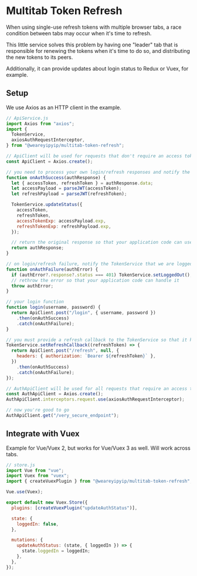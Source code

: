 # Multitab Token Refresh

When using single-use refresh tokens with multiple browser tabs,
a race condition between tabs may occur when it's time to refresh.

This little service solves this problem by having one "leader" tab that
is responsible for renewing the tokens when it's time to do so,
and distributing the new tokens to its peers.

Additionally, it can provide updates about login status to Redux or Vuex, for example.

## Setup

We use Axios as an HTTP client in the example.

```javascript
// ApiService.js
import Axios from "axios";
import {
  TokenService,
  axiosAuthRequestInterceptor,
} from "@weareyipyip/multitab-token-refresh";

// ApiClient will be used for requests that don't require an access token
const ApiClient = Axios.create();

// you need to process your own login/refresh responses and notify the TokenService about the new tokens
function onAuthSuccess(authResponse) {
  let { accessToken, refreshToken } = authResponse.data;
  let accessPayload = parseJWT(accessToken);
  let refreshPayload = parseJWT(refreshToken);

  TokenService.updateStatus({
    accessToken,
    refreshToken,
    accessTokenExp: accessPayload.exp,
    refreshTokenExp: refreshPayload.exp,
  });

  // return the original response so that your application code can use it
  return authResponse;
}

// on login/refresh failure, notify the TokenService that we are logged out
function onAuthFailure(authError) {
  if (authError?.response?.status === 401) TokenService.setLoggedOut();
  // rethrow the error so that your application code can handle it
  throw authError;
}

// your login function
function login(username, password) {
  return ApiClient.post("/login", { username, password })
    .then(onAuthSuccess)
    .catch(onAuthFailure);
}

// you must provide a refresh callback to the TokenService so that it knows how to refresh your tokens
TokenService.setRefreshCallback((refreshToken) => {
  return ApiClient.post("/refresh", null, {
    headers: { authorization: `Bearer ${refreshToken}` },
  })
    .then(onAuthSuccess)
    .catch(onAuthFailure);
});

// AuthApiClient will be used for all requests that require an access token
const AuthApiClient = Axios.create();
AuthApiClient.interceptors.request.use(axiosAuthRequestInterceptor);

// now you're good to go
AuthApiClient.get("/very_secure_endpoint");
```

## Integrate with Vuex

Example for Vue/Vuex 2, but works for Vue/Vuex 3 as well. Will work across tabs.

```javascript
// store.js
import Vue from "vue";
import Vuex from "vuex";
import { createVuexPlugin } from "@weareyipyip/multitab-token-refresh";

Vue.use(Vuex);

export default new Vuex.Store({
  plugins: [createVuexPlugin("updateAuthStatus")],

  state: {
    loggedIn: false,
  },

  mutations: {
    updateAuthStatus: (state, { loggedIn }) => {
      state.loggedIn = loggedIn;
    },
  },
});
```
